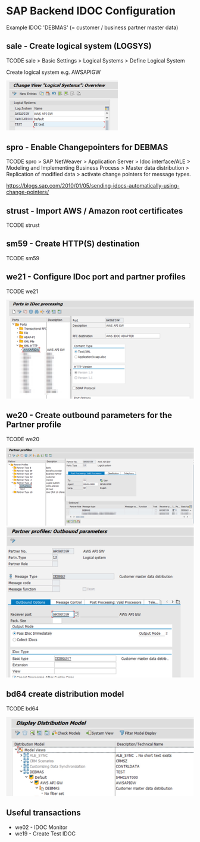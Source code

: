 # SAP Backend IDOC Configuration

Example IDOC 'DEBMAS' (= customer / business partner master data)

## sale - Create logical system (LOGSYS)

TCODE sale > Basic Settings > Logical Systems > Define Logical System

Create logical system e.g. AWSAPIGW

<img src="../assets/be1.jpg" width="300" >

## spro - Enable Changepointers for DEBMAS

TCODE spro > SAP NetWeaver > Application Server > Idoc interface/ALE > Modeling and Implementing Business Process > Master data distribution > Replication of modified data > activate change pointers for message types.

https://blogs.sap.com/2010/01/05/sending-idocs-automatically-using-change-pointers/

## strust - Import AWS / Amazon root certificates

TCODE strust

## sm59 - Create HTTP(S) destination

TCODE sm59

## we21 - Configure IDoc port and partner profiles

TCODE we21

<img src="../assets/we21.jpg" width="600" >

## we20 - Create outbound parameters for the Partner profile

TCODE we20

<img src="../assets/we20-1.jpg" width="600" >

<img src="../assets/we20-2.jpg" width="600" >

## bd64 create distribution model

TCODE bd64

<img src="../assets/bd64.jpg" width="600" >

## Useful transactions

- we02 - IDOC Monitor
- we19 - Create Test IDOC